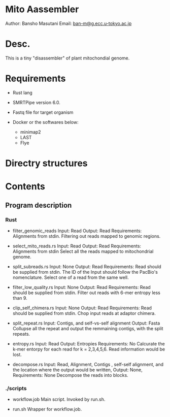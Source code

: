 # Mito Aassembler

Author: Bansho Masutani
Email: ban-m@g.ecc.u-tokyo.ac.jp

# Desc.

This is a tiny "disassembler" of plant mitochondial genome.

# Requirements

- Rust lang
- SMRTPipe version 6.0.
- Fastq file for target organism

- Docker or the softwares below:
  - minimap2
  - LAST
  - Flye


# Directry structures


# Contents

## Program description

### Rust

- filter_genomic_reads
Input: Read<Fasta>
Output: Read<Fasta>
Requirements: Alignments<Paf> from stdin.
Filtering out reads mapped to genomic regions.

- select_mito_reads.rs
Input: Read<Fasta>
Output: Read<Fasta>
Requirements: Alignments<PAF> from stdin
Select all the reads mapped to mitochondrial genome.

- split_subreads.rs
Input: None
Output: Read<Fasta>
Requirements: Read<Fasta> should be supplied from stdin. The ID of the Input should follow the PacBio's nomenclature.
Select one of a read from the same well.

- filter_low_quality.rs
Input: None
Output: Read<Fasta>
Requirements: Read<Fasta> should be supplied from stdin.
Filter out reads with 6-mer entropy less than 9.

- clip_self_chimera.rs
Input: None
Output: Read<Fasta>
Requirements: Read<Fasta> should be supplied from stdin.
Chop input reads at adaptor chimera.

- split_repeat.rs
Input: Contigs<Fasta>, and self-vs-self alignment<LastTAB>
Output: Fasta
Collupse all the repeat and output the remmaining contigs, with the split repeats.

- entropy.rs
Input: Read<Fasta>
Output: Entropies<TSV>
Requirements: No
Calcurate the k-mer entorpy for each read for k = 2,3,4,5,6. Read information would be lost.

- decompose.rs
Input: Read<Fasta>, Alignment<LASTTAB>, Contigs<Fasta> , self-self alignment<LastTAB>, and the location where the output would be written<Path>,
Output: None,
Requirements: None
Decompose the reads into blocks.

### ./scripts

- workflow.job
Main script. Invoked by run.sh.

- run.sh
Wrapper for workflow.job.
